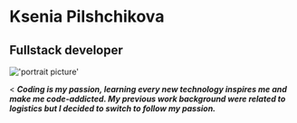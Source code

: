 # Ksenia Pilshchikova
## Fullstack developer

!['portrait picture']('/portrait.jpeg')

< ***Coding is my passion, learning every new technology inspires me and make me code-addicted. 
My previous work background were related to logistics but I decided to switch to follow my passion.***

